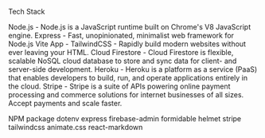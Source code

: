 Tech Stack

Node.js - Node.js is a JavaScript runtime built on Chrome's V8 JavaScript engine.
Express - Fast, unopinionated, minimalist web framework for Node.js
Vite App - 
TailwindCSS - Rapidly build modern websites without ever leaving your HTML.
Cloud Firestore - Cloud Firestore is flexible, scalable NoSQL cloud database to store and sync data for client- and server-side development.
Heroku - Heroku is a platform as a service (PaaS) that enables developers to build, run, and operate applications entirely in the cloud.
Stripe - Stripe is a suite of APIs powering online payment processing and commerce solutions for internet businesses of all sizes. Accept payments and scale faster.


NPM package
dotenv
express
firebase-admin
formidable
helmet
stripe
tailwindcss
animate.css
react-markdown